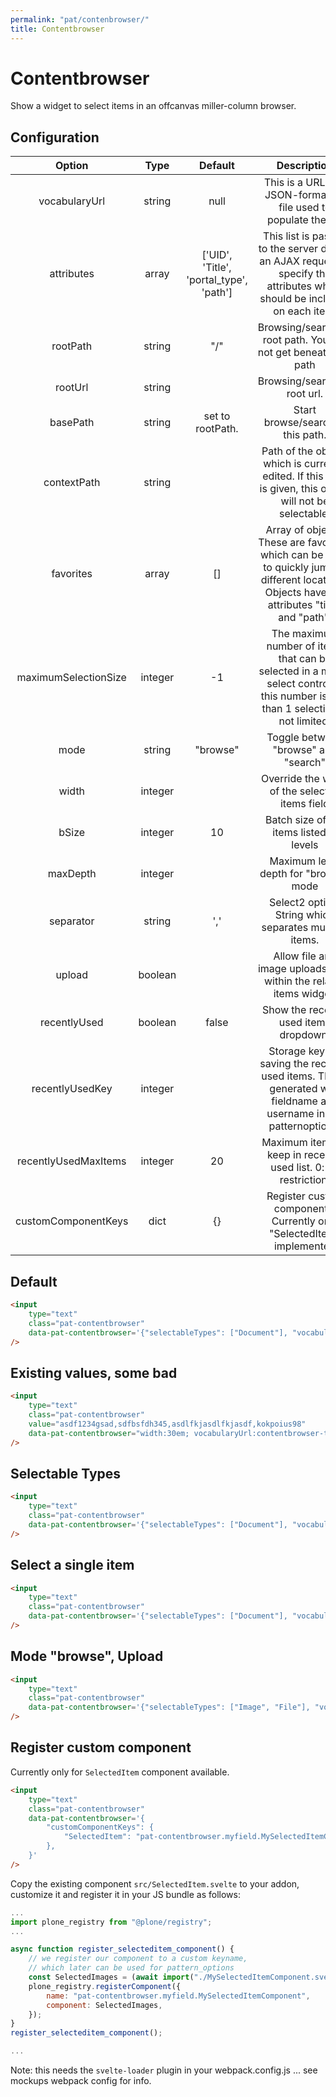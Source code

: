 ```yaml
---
permalink: "pat/contenbrowser/"
title: Contentbrowser
---
```


# Contentbrowser

Show a widget to select items in an offcanvas miller-column browser.


## Configuration

|           Option           |  Type   |                 Default                 |                                                                        Description                                                                        |
| :------------------------: | :-----: | :-------------------------------------: | :-------------------------------------------------------------------------------------------------------------------------------------------------------: |
|       vocabularyUrl        | string  |                   null                  |                                             This is a URL to a JSON-formatted file used to populate the list                                              |
|         attributes         |  array  | ['UID', 'Title', 'portal_type', 'path'] |                 This list is passed to the server during an AJAX request to specify the attributes which should be included on each item.                 |
|          rootPath          | string  |                   "/"                   |                                              Browsing/searching root path. You will not get beneath this path                                             |
|          rootUrl           | string  |                                         |                                                               Browsing/searching root url.                                                                |
|          basePath          | string  |            set to rootPath.             |                                                             Start browse/search in this path.                                                             |
|        contextPath         | string  |                                         |                         Path of the object, which is currently edited. If this path is given, this object will not be selectable.                         |
|         favorites          |  array  |                   []                    |     Array of objects. These are favorites, which can be used to quickly jump to different locations. Objects have the attributes "title" and "path".      |
|    maximumSelectionSize    | integer |                   -1                    |            The maximum number of items that can be selected in a multi-select control. If this number is less than 1 selection is not limited.            |
|           mode             | string  |                "browse"                 |                                                            Toggle between "browse" and "search"                                                           |
|           width            | integer |                                         |                                                    Override the width of the selected items field                                                         |
|           bSize            | integer |                   10                    |                                                          Batch size of the items listed in levels                                                         |
|          maxDepth          | integer |                                         |                                                           Maximum level depth for "browse" mode                                                           |
|         separator          | string  |                   ','                   |                                                  Select2 option. String which separates multiple items.                                                   |
|           upload           | boolean |                                         |                                            Allow file and image uploads from within the related items widget.                                             |
|       recentlyUsed         | boolean |                  false                  |                                                           Show the recently used items dropdown.                                                          |
|      recentlyUsedKey       | integer |                                         |                     Storage key for saving the recently used items. This is generated with fieldname and username in the patternoptions.                  |
|    recentlyUsedMaxItems    | integer |                    20                   |                                              Maximum items to keep in recently used list. 0: no restriction.                                              |
|     customComponentKeys    |  dict   |                    {}                   |                                           Register custom components. Currently only "SelectedItem" implemented                                           |


## Default

```html
<input
    type="text"
    class="pat-contentbrowser"
    data-pat-contentbrowser='{"selectableTypes": ["Document"], "vocabularyUrl": "contentbrowser-test.json"}'
/>
```

## Existing values, some bad

```html
<input
    type="text"
    class="pat-contentbrowser"
    value="asdf1234gsad,sdfbsfdh345,asdlfkjasdlfkjasdf,kokpoius98"
    data-pat-contentbrowser="width:30em; vocabularyUrl:contentbrowser-test.json"
/>
```

## Selectable Types

```html
<input
    type="text"
    class="pat-contentbrowser"
    data-pat-contentbrowser='{"selectableTypes": ["Document"], "vocabularyUrl": "contentbrowser-test-selectable.json"}'
/>
```

## Select a single item

```html
<input
    type="text"
    class="pat-contentbrowser"
    data-pat-contentbrowser='{"selectableTypes": ["Document"], "vocabularyUrl": "contentbrowser-test.json", "maximumSelectionSize": 1}'
/>
```

## Mode "browse", Upload

```html
<input
    type="text"
    class="pat-contentbrowser"
    data-pat-contentbrowser='{"selectableTypes": ["Image", "File"], "vocabularyUrl": "contentbrowser-test.json", "upload": true}'
/>
```

## Register custom component

Currently only for `SelectedItem` component available.

```html
<input
    type="text"
    class="pat-contentbrowser"
    data-pat-contentbrowser='{
        "customComponentKeys": {
            "SelectedItem": "pat-contentbrowser.myfield.MySelectedItemComponent",
        },
    }'
/>
```

Copy the existing component `src/SelectedItem.svelte` to your addon, customize it and register it in your JS bundle as follows:

```javascript
...
import plone_registry from "@plone/registry";
...

async function register_selecteditem_component() {
    // we register our component to a custom keyname,
    // which later can be used for pattern_options
    const SelectedImages = (await import("./MySelectedItemComponent.svelte")).default;
    plone_registry.registerComponent({
        name: "pat-contentbrowser.myfield.MySelectedItemComponent",
        component: SelectedImages,
    });
}
register_selecteditem_component();

...

```

Note: this needs the `svelte-loader` plugin in your webpack.config.js ... see mockups webpack config for info.

